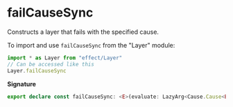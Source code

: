 # failCauseSync

Constructs a layer that fails with the specified cause.

To import and use `failCauseSync` from the "Layer" module:

```ts
import * as Layer from "effect/Layer"
// Can be accessed like this
Layer.failCauseSync
```

**Signature**

```ts
export declare const failCauseSync: <E>(evaluate: LazyArg<Cause.Cause<E>>) => Layer<unknown, E, never>
```
